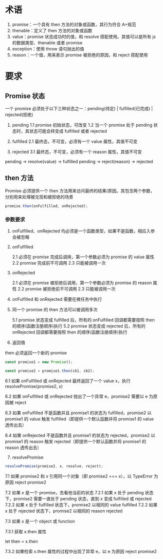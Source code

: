 # 术语

1. promise：一个具有 then 方法的对象或函数，其行为符合 A+规范
2. thenable：定义了 then 方法的对象或函数
3. value：promise 状态成功时的值，和 resolve 搭配使用。其值可以是所有 js 的数据类型、thenable 或者 promise
4. exception：使用 throw 语句抛出的值
5. reason：一个值，用来表示 promise 被拒绝的原因，和 reject 搭配使用

# 要求

## Promise 状态

一个 promise 必须处于以下三种状态之一：pending(待定) | fulfilled(已完成) | rejected(拒绝)

1. pending
   1.1 promise 初始状态，可改变
   1.2 当一个 promise 处于 pending 状态时，其状态可能会转变成 fulfilled 或者 rejected

2. fulfilled
   2.1 最终态，不可变，必须有一个 value 属性，其值不可变

3. rejected
   3.1 最终态，不可变，必须有一个 reason 属性，其值不可变

pending -> resolve(value) -> fulfilled
pending -> reject(reason) -> rejected

## then 方法

Promise 必须提供一个 then 方法用来访问最终的结果/原因。其包含两个参数，分别用来处理被兑现和被拒绝的场景

```js
promise.then(onFulfilled, onRejected);
```

### 参数要求

1. onFulfilled、onRejected 均必须是一个函数类型，如果不是函数，相应入参会被忽略

2. onFulfilled

   2.1 必须在 promise 完成后调用，第一个参数必须为 promise 的 value 属性
   2.2 promise 完成前不可调用
   2.3 只能被调用一次

3. onRejected

   2.1 必须在 promise 被拒绝后调用，第一个参数必须为 promise 的 reason 属性
   2.2 promise 被拒绝前不可调用
   2.3 只能被调用一次

4. onFulfilled 和 onRejected 需要在微任务中执行

5. 同一个 promise 的 then 方法可以被调用多次

   5.1 promise 状态变成 fulfilled 后，所有的 onFulfilled 回调都需要按照 then 的顺序(函数注册顺序)执行
   5.2 promise 状态变成 rejected 后，所有的 onRejected 回调都需要按照 then 的顺序(函数注册顺序)执行

6. 返回值

then 必须返回一个新的 promise

```js
const promise1 = new Promise();

const promise2 = promise1.then(cb1, cb2);
```

6.1 如果 onFulfilled 或 onRejected 最终返回了一个 value x，执行 resolvePromise(promise2, x)

6.2 如果 onFulfilled 或 onRejected 抛出了一个异常 e，promise2 需要以 e 为原因被 reject

6.3 如果 onFulfilled 不是函数并且 promise1 的状态为 fulfilled，promise2 以 promise1 的 value 触发 fulfilled（即提供一个默认函数并将 promise1 的 value 透传出去）

6.4 如果 onRejected 不是函数并且 promise1 的状态为 rejected，promise2 以 promise1 的 reason 触发 rejected（即提供一个默认函数并将 promise1 的 reason 透传出去）

7. resolvePromise

```js
resolvePromise(promise2, x, resolve, reject);
```

7.1 如果 promise2 和 x 引用同一个对象（即 promise2 === x），以 TypeError 为原因 reject promise2

7.2 如果 x 是一个 promise，去看他当前的状态
7.2.1 如果 x 处于 pending 状态下，promise2 需要一直处于 pending 状态，直到 x 变成 fulfilled 或 rejected
7.2.2 如果 x 处于 fulfilled 状态下，promise2 以相同的 value fulfilled
7.2.2 如果 x 处于 rejected 状态下，promise2 以相同的 reason rejected

7.3 如果 x 是一个 object 或 function

7.3.1 获取 x.then 属性

let then = x.then

7.3.2 如果检索 x.then 属性的过程中出现了异常 e，以 e 为原因 reject promise2
